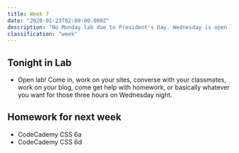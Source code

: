 ```yaml
---
title: Week 7
date: "2020-01-23T02:00:00.000Z"
description: "No Monday lab due to President's Day. Wednesday is open lab."
classification: "week"
---
```


## Tonight in Lab

- Open lab! Come in, work on your sites, converse with your classmates, work on your blog, come get help with homework, or basically whatever you want for those three hours on Wednesday night.

## Homework for next week

- CodeCademy CSS 6a
- CodeCademy CSS 6d
